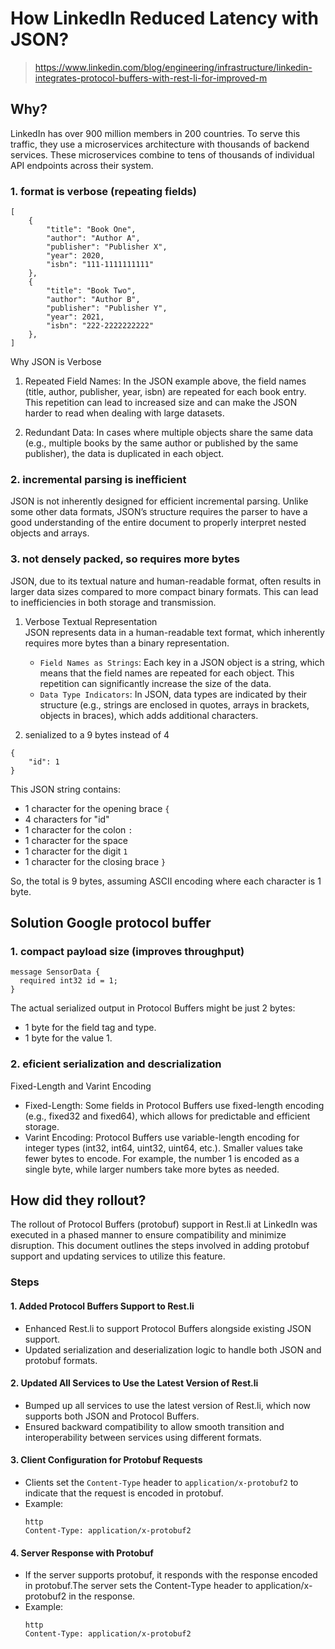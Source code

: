 # How LinkedIn Reduced Latency with JSON?
> https://www.linkedin.com/blog/engineering/infrastructure/linkedin-integrates-protocol-buffers-with-rest-li-for-improved-m

## Why?
LinkedIn has over 900 million members in 200 countries. To serve this traffic, they use a microservices architecture with thousands of backend services. These microservices combine to tens of thousands of individual API endpoints across their system.
### 1. format is verbose (repeating fields)
```
[
    {
        "title": "Book One",
        "author": "Author A",
        "publisher": "Publisher X",
        "year": 2020,
        "isbn": "111-1111111111"
    },
    {
        "title": "Book Two",
        "author": "Author B",
        "publisher": "Publisher Y",
        "year": 2021,
        "isbn": "222-2222222222"
    },
]
```
Why JSON is Verbose
1. Repeated Field Names: In the JSON example above, the field names (title, author, publisher, year, isbn) are repeated for each book entry. This repetition can lead to increased size and can make the JSON harder to read when dealing with large datasets.

2. Redundant Data: In cases where multiple objects share the same data (e.g., multiple books by the same author or published by the same publisher), the data is duplicated in each object.

   
### 2. incremental parsing is inefficient
JSON is not inherently designed for efficient incremental parsing. Unlike some other data formats, JSON’s structure requires the parser to have a good understanding of the entire document to properly interpret nested objects and arrays.

### 3. not densely packed, so requires more bytes 
JSON, due to its textual nature and human-readable format, often results in larger data sizes compared to more compact binary formats. This can lead to inefficiencies in both storage and transmission.

1. Verbose Textual Representation<br/>
JSON represents data in a human-readable text format, which inherently requires more bytes than a binary representation.

     - `Field Names as Strings`: Each key in a JSON object is a string, which means that the field names are repeated for each object. This repetition can significantly increase the size of the data.
    - `Data Type Indicators`: In JSON, data types are indicated by their structure (e.g., strings are enclosed in quotes, arrays in brackets, objects in braces), which adds additional characters.

2. senialized to a 9 bytes instead of 4<br>
```
{
    "id": 1
}
```
This JSON string contains:

  - 1 character for the opening brace `{`
  - 4 characters for "id"
  - 1 character for the colon `:`
  - 1 character for the space
  - 1 character for the digit `1`
  - 1 character for the closing brace `}`
    
So, the total is 9 bytes, assuming ASCII encoding where each character is 1 byte.

## Solution Google protocol buffer
### 1. compact payload size (improves throughput)
```
message SensorData {
  required int32 id = 1;
}
```
The actual serialized output in Protocol Buffers might be just 2 bytes:

  - 1 byte for the field tag and type.
  - 1 byte for the value 1.

### 2. eficient serialization and descrialization
Fixed-Length and Varint Encoding
  - Fixed-Length: Some fields in Protocol Buffers use fixed-length encoding (e.g., fixed32 and fixed64), which allows for predictable and efficient storage.
  - Varint Encoding: Protocol Buffers use variable-length encoding for integer types (int32, int64, uint32, uint64, etc.). Smaller values take fewer bytes to encode. For example, the number 1 is encoded as a single byte, while larger numbers take more bytes as needed.

## How did they rollout?

The rollout of Protocol Buffers (protobuf) support in Rest.li at LinkedIn was executed in a phased manner to ensure compatibility and minimize disruption. This document outlines the steps involved in adding protobuf support and updating services to utilize this feature.

### Steps

#### 1. Added Protocol Buffers Support to Rest.li
- Enhanced Rest.li to support Protocol Buffers alongside existing JSON support.
- Updated serialization and deserialization logic to handle both JSON and protobuf formats.

#### 2. Updated All Services to Use the Latest Version of Rest.li
- Bumped up all services to use the latest version of Rest.li, which now supports both JSON and Protocol Buffers.
- Ensured backward compatibility to allow smooth transition and interoperability between services using different formats.

#### 3. Client Configuration for Protobuf Requests
- Clients set the `Content-Type` header to `application/x-protobuf2` to indicate that the request is encoded in protobuf.
- Example:
  ```
  http
  Content-Type: application/x-protobuf2
  ```
 #### 4. Server Response with Protobuf
- If the server supports protobuf, it responds with the response encoded in protobuf.The server sets the Content-Type header to application/x-protobuf2 in the response.
- Example:
  ```
  http
  Content-Type: application/x-protobuf2
  ```

